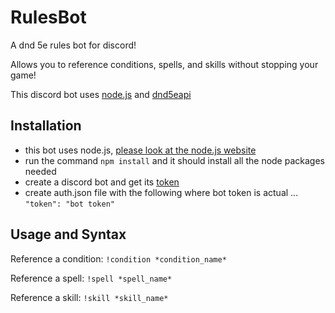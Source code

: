 # RulesBot
A dnd 5e rules bot for discord!

Allows you to reference conditions, spells, and skills without stopping your game!

This discord bot uses [node.js](nodejs.org) and [dnd5eapi](www.dnd5eapi.co)

## Installation
* this bot uses node.js, [please look at the node.js website](nodejs.org)
* run the command `npm install` and it should install all the node packages needed
* create a discord bot and get its [token](https://www.writebots.com/discord-bot-token/)
* create auth.json file with the following where bot token is actual
... `"token": "bot token"`

## Usage and Syntax
Reference a condition:
`!condition *condition_name*`

Reference a spell:
`!spell *spell_name*`

Reference a skill:
`!skill *skill_name*`
